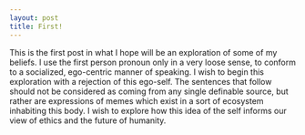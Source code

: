 ```yaml
---
layout: post
title: First!
---
```


This is the first post in what I hope will be an exploration of some of my beliefs. I use the first person pronoun only in a very loose sense, to conform to a socialized, ego-centric manner of speaking. I wish to begin this exploration with a rejection of this ego-self. The sentences that follow should not be considered as coming from any single definable source, but rather are expressions of memes which exist in a sort of ecosystem inhabiting this body. I wish to explore how this idea of the self informs our view of ethics and the future of humanity.
